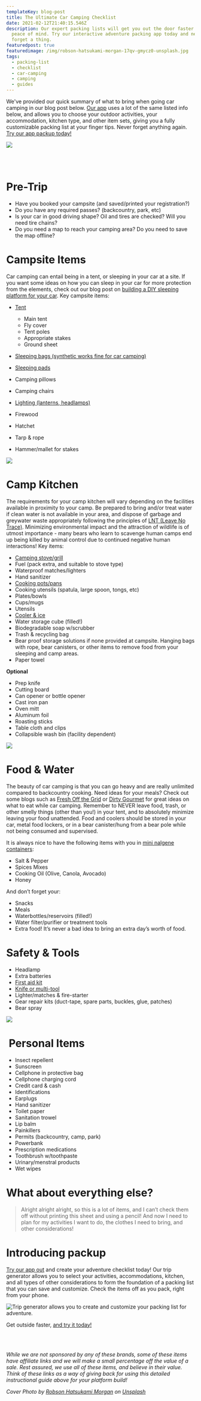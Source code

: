 ```yaml
---
templateKey: blog-post
title: The Ultimate Car Camping Checklist
date: 2021-02-12T21:40:15.546Z
description: Our expert packing lists will get you out the door faster with
  peace of mind. Try our interactive adventure packing app today and never
  forget a thing.
featuredpost: true
featuredimage: /img/robson-hatsukami-morgan-17qv-gmycz0-unsplash.jpg
tags:
  - packing-list
  - checklist
  - car-camping
  - camping
  - guides
---
```

We've provided our quick summary of what to bring when going car camping in our blog post below. [Our app](/) uses a lot of the same listed info below,  and allows you to choose your outdoor activities, your accommodation, kitchen type, and other item sets, giving you a fully customizable packing list at your finger tips. Never forget anything again. [Try our app packup today! ](/)

![](/img/screenshot-2021-02-12-155656.png)

<br></br>

# Pre-Trip

* Have you booked your campsite (and saved/printed your registration?)
* Do you have any required passes? (backcountry, park, etc)
* Is your car in good driving shape? Oil and tires are checked? Will you need tire chains?
* Do you need a map to reach your camping area? Do you need to save the map offline?

# Campsite Items

Car camping can entail being in a tent, or sleeping in your car at a site. If you want some ideas on how you can sleep in your car for more protection from the elements, check out our blog post on [building a DIY sleeping platform for your car](blog/2020-11-23-suv-sleeping-platform-a-diy-guide-to-sleeping-inside/). Key campsite items:

* [Tent](https://bit.ly/3qh0P8p)

  * Main tent
  * Fly cover
  * Tent poles
  * Appropriate stakes
  * Ground sheet
* [Sleeping bags (synthetic works fine for car camping)](https://bit.ly/3aXwiGA)
* [Sleeping pads](https://bit.ly/3jLHYjn)
* Camping pillows
* Camping chairs
* [Lighting (lanterns, headlamps)](https://bit.ly/2ZdLidW)
* Firewood
* Hatchet
* Tarp & rope
* Hammer/mallet for stakes

![](/img/stefan-widua-mshs-9yzyvo-unsplash.jpg)

# Camp Kitchen

The requirements for your camp kitchen will vary depending on the facilities available in proximity to your camp. Be prepared to bring and/or treat water if clean water is not available in your area, and dispose of garbage and greywater waste appropriately following the principles of [LNT (Leave No Trace)](https://www.leavenotrace.ca/). Minimizing environmental impact and the attraction of wildlife is of utmost importance - many bears who learn to scavenge human camps end up being killed by animal control due to continued negative human interactions! Key items: 

* [Camping stove/grill](https://bit.ly/379MJOO)
* Fuel (pack extra, and suitable to stove type)
* Waterproof matches/lighters
* Hand sanitizer
* [Cooking pots/pans](https://bit.ly/379msjG)
* Cooking utensils (spatula, large spoon, tongs, etc)
* Plates/bowls
* Cups/mugs
* Utensils
* [Cooler & ice](https://bit.ly/2Zayogu)
* Water storage cube (filled!)
* Biodegradable soap w/scrubber
* Trash & recycling bag
* Bear proof storage solutions if none provided at campsite. Hanging bags with rope, bear canisters, or other items to remove food from your sleeping and camp areas.
* Paper towel

**Optional**

* Prep knife
* Cutting board
* Can opener or bottle opener
* Cast iron pan
* Oven mitt
* Aluminum foil
* Roasting sticks
* Table cloth and clips
* Collapsible wash bin (facility dependent)

![](/img/myles-tan-iwcljyv1tjw-unsplash.jpg)

# Food & Water

The beauty of car camping is that you can go heavy and are really unlimited compared to backcountry cooking. Need ideas for your meals? Check out some blogs such as [Fresh Off the Grid](https://www.freshoffthegrid.com/) or [Dirty Gourmet](https://www.dirtygourmet.com/) for great ideas on what to eat while car camping. Remember to NEVER leave food, trash, or other smelly things (other than you!) in your tent, and to absolutely minimize leaving your food unattended. Food and coolers should be stored in your car, metal food lockers, or in a bear canister/hung from a bear pole while not being consumed and supervised. 

It is always nice to have the following items with you in [mini nalgene containers](https://www.mec.ca/en/product/4005-479/Small-Travel-Kit):

* Salt & Pepper
* Spices Mixes
* Cooking Oil (Olive, Canola, Avocado)
* Honey

And don’t forget your:

* Snacks
* Meals
* Waterbottles/reservoirs (filled!)
* Water filter/purifier or treatment tools
* Extra food! It’s never a bad idea to bring an extra day’s worth of food.

# Safety & Tools

* Headlamp
* Extra batteries
* [First aid kit](https://bit.ly/3pnbHRe)
* [Knife or multi-tool](https://bit.ly/3d2PR2O)
* Lighter/matches & fire-starter
* Gear repair kits (duct-tape, spare parts, buckles, glue, patches)
* Bear spray

![](/img/tim-foster-z9lpimzfyfo-unsplash.jpg)

#  Personal Items

* Insect repellent
* Sunscreen
* Cellphone in protective bag
* Cellphone charging cord
* Credit card & cash
* Identifications
* Earplugs
* Hand sanitizer
* Toilet paper
* Sanitation trowel
* Lip balm
* Painkillers
* Permits (backcountry, camp, park)
* Powerbank
* Prescription medications
* Toothbrush w/toothpaste
* Urinary/menstral products
* Wet wipes



# What about everything else?

> Alright alright alright, so this is a lot of items, and I can’t check them off without printing this sheet and using a pencil! And now I need to plan for my activities I want to do, the clothes I need to bring, and other considerations!

# Introducing packup

[Try our app out](/) and create your adventure checklist today! Our trip generator allows you to select your activities, accommodations, kitchen, and all types of other considerations to form the foundation of a packing list that you can save and customize. Check the items off as you pack, right from your phone.

![Trip generator allows you to create and customize your packing list for adventure.](/img/product-shots.png)

Get outside faster, [and try it today!](https://getpackup.com/)

<br></br>

*While we are not sponsored by any of these brands, some of these items have affiliate links and we will make a small percentage off the value of a sale. Rest assured, we use all of these items, and believe in their value. Think of these links as a way of giving back for using this detailed instructional guide above for your platform build!*

*Cover Photo by [Robson Hatsukami Morgan](https://unsplash.com/@robsonhmorgan?utm_source=unsplash&utm_medium=referral&utm_content=creditCopyText) on [Unsplash](https://unsplash.com/?utm_source=unsplash&utm_medium=referral&utm_content=creditCopyText)*